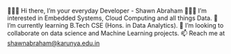 <!-- ### Hi there 👋 -->

<!--
**URK20CS3026SHAWN/URK20CS3026SHAWN** is a ✨ _special_ ✨ repository because its `README.md` (this file) appears on your GitHub profile.

Here are some ideas to get you started:

- 🔭 I’m currently working on ...
- 🌱 I’m currently learning ...
- 👯 I’m looking to collaborate on ...
- 🤔 I’m looking for help with ...
- 💬 Ask me about ...
- 📫 How to reach me: ...
- 😄 Pronouns: ...
- ⚡ Fun fact: ...
-->

🙋🏻‍♂️ Hi there, I’m your everyday Developer - Shawn Abraham
💁🏻‍♂️ I’m interested in Embedded Systems, Cloud Computing and all things Data.
🌱 I’m currently learning B.Tech CSE (Hons. in Data Analytics).
🦾 I’m looking to collaborate on data science and Machine Learning projects.
📫 Reach me at shawnabraham@karunya.edu.in
